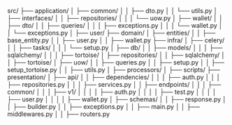 src/
├── application/
│   ├── common/
│   │   ├── dto.py
│   │   └── utils.py
│   ├── interfaces/
│   │   ├── repositories/
│   │   │   └── uow.py
│   ├── wallet/
│   │   ├── dto/
│   │   ├── queries/
│   │   │   ├── exceptions.py
│   │   │   └── wallet.py
│   │   └── exceptions.py
│   ├── user/
├── domain/
│   ├── entities/
│   │   ├── base_entity.py
│   │   ├── user.py
│   │   ├── wallet.py
├── infra/
│   ├── celery/
│   │   ├── tasks/
│   │   │   └── setup.py
│   ├── db/
│   │   ├── models/
│   │   │   ├── sqlalchemy/
│   │   │   ├── tortoise/
│   ├── repositories/
│   │   ├── sqlalchemy/
│   │   ├── tortoise/
│   ├── uow/
│   │   ├── queries.py
│   │   ├── setup.py
│   │   ├── setup_tortoise.py
│   │   ├── utils.py
│   ├── processors/
│   ├── scripts/
├── presentation/
│   ├── api/
│   │   ├── dependencies/
│   │   │   ├── auth.py
│   │   │   ├── repositories.py
│   │   │   ├── services.py
│   │   ├── endpoints/
│   │   │   ├── common/
│   │   │   ├── v1/
│   │   │   │   ├── auth.py
│   │   │   │   ├── test.py
│   │   │   │   ├── user.py
│   │   │   │   ├── wallet.py
│   ├── schemas/
│   │   ├── response.py
│   │   ├── builder.py
│   │   ├── exceptions.py
│   │   ├── main.py
│   │   ├── middlewares.py
│   │   ├── routers.py
